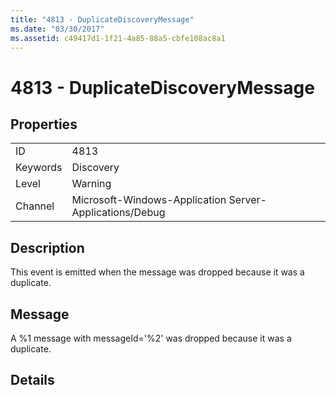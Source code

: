 ```yaml
---
title: "4813 - DuplicateDiscoveryMessage"
ms.date: "03/30/2017"
ms.assetid: c49417d1-1f21-4a85-88a5-cbfe108ac8a1
---
```

# 4813 - DuplicateDiscoveryMessage
## Properties  
  
|||  
|-|-|  
|ID|4813|  
|Keywords|Discovery|  
|Level|Warning|  
|Channel|Microsoft-Windows-Application Server-Applications/Debug|  
  
## Description  
 This event is emitted when the message was dropped because it was a duplicate.  
  
## Message  
 A %1 message with messageId='%2' was dropped because it was a duplicate.  
  
## Details
